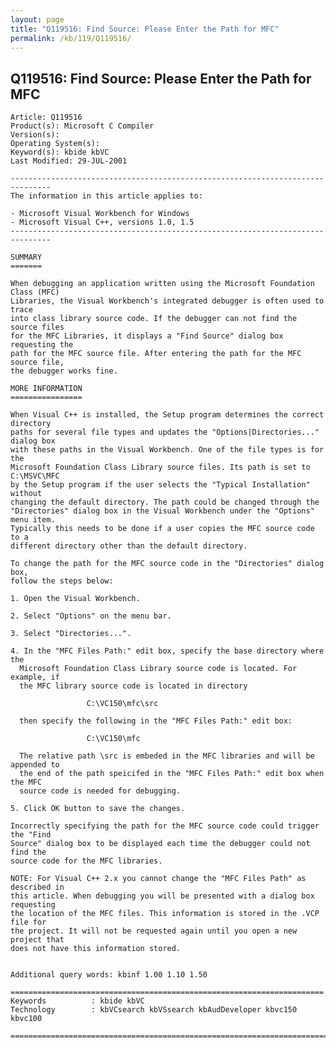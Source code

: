 ```yaml
---
layout: page
title: "Q119516: Find Source: Please Enter the Path for MFC"
permalink: /kb/119/Q119516/
---
```


## Q119516: Find Source: Please Enter the Path for MFC

	Article: Q119516
	Product(s): Microsoft C Compiler
	Version(s): 
	Operating System(s): 
	Keyword(s): kbide kbVC
	Last Modified: 29-JUL-2001
	
	-------------------------------------------------------------------------------
	The information in this article applies to:
	
	- Microsoft Visual Workbench for Windows 
	- Microsoft Visual C++, versions 1.0, 1.5 
	-------------------------------------------------------------------------------
	
	SUMMARY
	=======
	
	When debugging an application written using the Microsoft Foundation Class (MFC)
	Libraries, the Visual Workbench's integrated debugger is often used to trace
	into class library source code. If the debugger can not find the source files
	for the MFC Libraries, it displays a "Find Source" dialog box requesting the
	path for the MFC source file. After entering the path for the MFC source file,
	the debugger works fine.
	
	MORE INFORMATION
	================
	
	When Visual C++ is installed, the Setup program determines the correct directory
	paths for several file types and updates the "Options|Directories..." dialog box
	with these paths in the Visual Workbench. One of the file types is for the
	Microsoft Foundation Class Library source files. Its path is set to C:\MSVC\MFC
	by the Setup program if the user selects the "Typical Installation" without
	changing the default directory. The path could be changed through the
	"Directories" dialog box in the Visual Workbench under the "Options" menu item.
	Typically this needs to be done if a user copies the MFC source code to a
	different directory other than the default directory.
	
	To change the path for the MFC source code in the "Directories" dialog box,
	follow the steps below:
	
	1. Open the Visual Workbench.
	
	2. Select "Options" on the menu bar.
	
	3. Select "Directories...".
	
	4. In the "MFC Files Path:" edit box, specify the base directory where the
	  Microsoft Foundation Class Library source code is located. For example, if
	  the MFC library source code is located in directory
	
	                 C:\VC150\mfc\src
	
	  then specify the following in the "MFC Files Path:" edit box:
	
	                 C:\VC150\mfc
	
	  The relative path \src is embeded in the MFC libraries and will be appended to
	  the end of the path speicifed in the "MFC Files Path:" edit box when the MFC
	  source code is needed for debugging.
	
	5. Click OK button to save the changes.
	
	Incorrectly specifying the path for the MFC source code could trigger the "Find
	Source" dialog box to be displayed each time the debugger could not find the
	source code for the MFC libraries.
	
	NOTE: For Visual C++ 2.x you cannot change the "MFC Files Path" as described in
	this article. When debugging you will be presented with a dialog box requesting
	the location of the MFC files. This information is stored in the .VCP file for
	the project. It will not be requested again until you open a new project that
	does not have this information stored.
	
	
	Additional query words: kbinf 1.00 1.10 1.50
	
	======================================================================
	Keywords          : kbide kbVC 
	Technology        : kbVCsearch kbVSsearch kbAudDeveloper kbvc150 kbvc100
	
	=============================================================================
	
